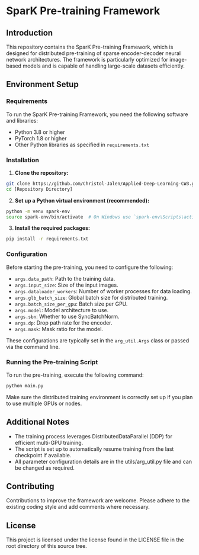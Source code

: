# SparK Pre-training Framework

## Introduction

This repository contains the SparK Pre-training Framework, which is designed for distributed pre-training of sparse encoder-decoder neural network architectures. The framework is particularly optimized for image-based models and is capable of handling large-scale datasets efficiently.

## Environment Setup

### Requirements

To run the SparK Pre-training Framework, you need the following software and libraries:

- Python 3.8 or higher
- PyTorch 1.8 or higher
- Other Python libraries as specified in `requirements.txt`

### Installation

1. **Clone the repository:**

```sh
git clone https://github.com/Christol-Jalen/Applied-Deep-Learning-CW3.git
cd [Repository Directory]
```

2. **Set up a Python virtual environment (recommended):**

```sh
python -m venv spark-env
source spark-env/bin/activate  # On Windows use `spark-env\Scripts\activate`
```

3. **Install the required packages:**

```sh
pip install -r requirements.txt
```

### Configuration

Before starting the pre-training, you need to configure the following:

- `args.data_path`: Path to the training data.
- `args.input_size`: Size of the input images.
- `args.dataloader_workers`: Number of worker processes for data loading.
- `args.glb_batch_size`: Global batch size for distributed training.
- `args.batch_size_per_gpu`: Batch size per GPU.
- `args.model`: Model architecture to use.
- `args.sbn`: Whether to use SyncBatchNorm.
- `args.dp`: Drop path rate for the encoder.
- `args.mask`: Mask ratio for the model.

These configurations are typically set in the `arg_util.Args` class or passed via the command line.

### Running the Pre-training Script

To run the pre-training, execute the following command:

```sh
python main.py
```

Make sure the distributed training environment is correctly set up if you plan to use multiple GPUs or nodes.

## Additional Notes

- The training process leverages DistributedDataParallel (DDP) for efficient multi-GPU training.
- The script is set up to automatically resume training from the last checkpoint if available.
- All parameter configuration details are in the utils/arg_util.py file and can be changed as required.

## Contributing

Contributions to improve the framework are welcome. Please adhere to the existing coding style and add comments where necessary.

## License

This project is licensed under the license found in the LICENSE file in the root directory of this source tree.
